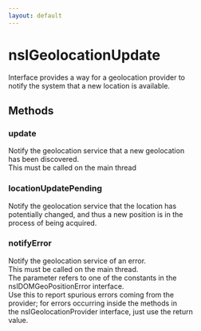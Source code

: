 ```yaml
---
layout: default
---
```


# nsIGeolocationUpdate #
  
  
Interface provides a way for a geolocation provider to  
notify the system that a new location is available.  
  

## Methods ##

### update ###
  
Notify the geolocation service that a new geolocation  
has been discovered.  
This must be called on the main thread  
  

### locationUpdatePending ###
  
Notify the geolocation service that the location has  
potentially changed, and thus a new position is in the  
process of being acquired.  
  

### notifyError ###
  
Notify the geolocation service of an error.  
This must be called on the main thread.  
The parameter refers to one of the constants in the  
nsIDOMGeoPositionError interface.  
Use this to report spurious errors coming from the  
provider; for errors occurring inside the methods in  
the nsIGeolocationProvider interface, just use the return  
value.  
  

